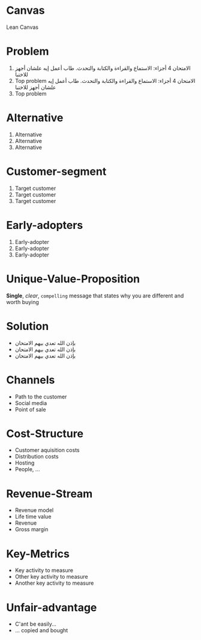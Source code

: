 # Canvas
Lean Canvas

# Problem
1. الامتحان 4 أجزاء: الاستماع والقراءة والكتابة والتحدث. طاب أعمل إيه علشان أجهز للاختبا
1. Top problem  الامتحان 4 أجزاء: الاستماع والقراءة والكتابة والتحدث. طاب أعمل إيه علشان أجهز للاختبا
1. Top problem

# Alternative
1. Alternative
2. Alternative
3. Alternative

# Customer-segment
1. Target customer
1. Target customer
1. Target customer

# Early-adopters
1. Early-adopter
2. Early-adopter
3. Early-adopter

# Unique-Value-Proposition
**Single**, _clear_, `compelling` message that states why you are different and worth buying

# Solution
- بإذن الله تعدي بيهم الامتحان
- بإذن الله تعدي بيهم الامتحان
- بإذن الله تعدي بيهم الامتحان

# Channels
- Path to the customer
- Social media
- Point of sale

# Cost-Structure
- Customer aquisition costs
- Distribution costs
- Hosting
- People, ...

# Revenue-Stream
- Revenue model 
- Life time value
- Revenue
- Gross margin

# Key-Metrics
- Key activity to measure
- Other key activity to measure
- Another key activity to measure

# Unfair-advantage
- C'ant be easily...
- ... copied and bought
